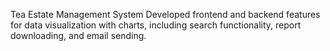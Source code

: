 Tea Estate Management System
Developed frontend and backend features for data visualization with charts, including search functionality, report downloading, and email sending.
